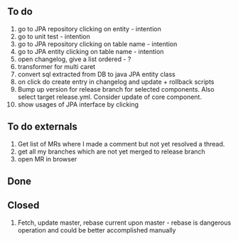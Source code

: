
## To do
1. go to JPA repository clicking on entity - intention
1. go to unit test - intention
1. go to JPA repository clicking on table name - intention
1. go to JPA entity clicking on table name - intention
1. open changelog, give a list ordered - ?
1. transformer for multi caret
1. convert sql extracted from DB to java JPA entity class
1. on click do create entry in changelog and update + rollback scripts
1. Bump up version for release branch for selected components. Also select target release.yml. Consider update of core component.
1. show usages of JPA interface by clicking

## To do externals
1. Get list of MRs where I made a comment but not yet resolved a thread.
1. get all my branches which are not yet merged to release branch
1. open MR in browser


## Done


## Closed
1. Fetch, update master, rebase current upon master - rebase is dangerous operation and could be better accomplished manually
